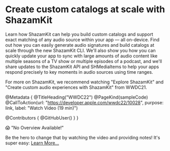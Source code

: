 # Create custom catalogs at scale with ShazamKit

Learn how ShazamKit can help you build custom catalogs and support exact matching of any audio source within your app — all on-device. Find out how you can easily generate audio signatures and build catalogs at scale through the new ShazamKit CLI. We'll also show you how you can quickly update your app to sync with large amounts of audio content like multiple seasons of a TV show or multiple episodes of a podcast, and we'll share updates to the ShazamKit API and SHMediaItems to help your apps respond precisely to key moments in audio sources using time ranges.

For more on ShazamKit, we recommend watching "Explore ShazamKit" and "Create custom audio experiences with ShazamKit" from WWDC21.

@Metadata {
   @TitleHeading("WWDC22")
   @PageKind(sampleCode)
   @CallToAction(url: "https://developer.apple.com/wwdc22/10028", purpose: link, label: "Watch Video (19 min)")

   @Contributors {
      @GitHubUser(<replace this with your GitHub handle>)
   }
}

😱 "No Overview Available!"

Be the hero to change that by watching the video and providing notes! It's super easy:
 [Learn More…](https://wwdcnotes.github.io/WWDCNotes/documentation/wwdcnotes/contributing)
